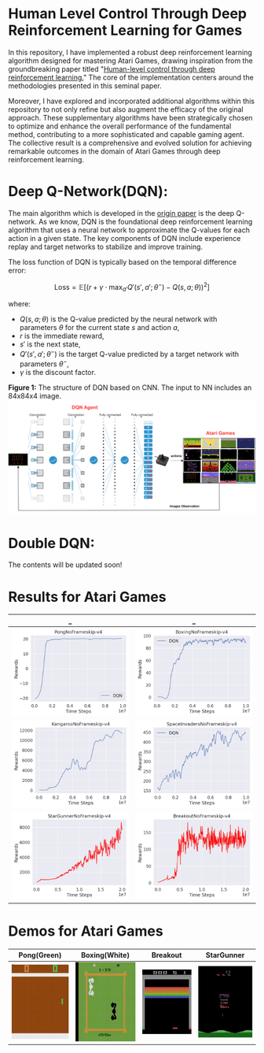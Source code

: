# Human Level Control Through Deep Reinforcement Learning for Games
In this repository, I have implemented a robust deep reinforcement learning algorithm designed for mastering Atari Games, drawing inspiration from the groundbreaking paper titled "[Human-level control through deep reinforcement learning.](https://www.nature.com/articles/nature14236)" The core of the implementation centers around the methodologies presented in this seminal paper.

Moreover, I have explored and incorporated additional algorithms within this repository to not only refine but also augment the efficacy of the original approach. These supplementary algorithms have been strategically chosen to optimize and enhance the overall performance of the fundamental method, contributing to a more sophisticated and capable gaming agent. The collective result is a comprehensive and evolved solution for achieving remarkable outcomes in the domain of Atari Games through deep reinforcement learning.

# Deep Q-Network(DQN):
The main algorithm which is developed in the [origin paper](https://www.nature.com/articles/nature14236) is the deep Q-network. As we know, DQN is the foundational deep reinforcement learning algorithm that uses a neural network to approximate the Q-values for each action in a given state. The key components of DQN include experience replay and target networks to stabilize and improve training. 

The loss function of DQN is typically based on the temporal difference error:

$$ \text{Loss} = \mathbb{E}\left[\left(r + \gamma \cdot \max_{a'} Q'(s', a'; \theta^-) - Q(s, a; \theta)\right)^2\right] $$

where:
- $Q(s, a; \theta)$ is the Q-value predicted by the neural network with parameters $\theta$ for the current state $s$ and action $a$,
- $r$ is the immediate reward,
- $s'$ is the next state,
- $Q'(s', a'; \theta^-)$ is the target Q-value predicted by a target network with parameters $\theta^-$,
- $\gamma$ is the discount factor.

  
**Figure 1:** The structure of DQN based on CNN. The input to NN includes an 84x84x4 image.
![Local Image](Figures/DQNforAtari.png)


# Double DQN:

The contents will be updated soon!

# Results for Atari Games
|_|_|
|:---:|:---:|
![](Figures/DQN/PongNoFrameskip-v4.png)| ![](Figures/DQN/BoxingNoFrameskip-v4.png)|
![](Figures/DQN/KangarooNoFrameskip-v4.png)| ![](Figures/DQN/SpaceInvadersNoFrameskip-v4.png)|
![](Figures/DQN/StarGunnerNoFrameskip-v4.png)| ![](Figures/DQN/BreakoutNoFrameskip-v4.png)|

# Demos for Atari Games
|Pong(Green)|Boxing(White)|Breakout|StarGunner|
|:---:|:---:|:---:|:---:|
![](Videos/PongNoFrameskip-v4.gif)| ![](Videos/BoxingNoFrameskip-v4.gif)|![](Videos/BreakoutNoFrameskip-v4.gif)| ![](Videos/StarGunnerNoFrameskip-v4.gif)|
